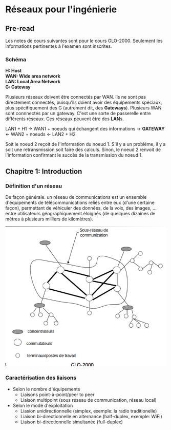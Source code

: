 # Réseaux pour l'ingénierie

## Pre-read

Les notes de cours suivantes sont pour le cours GLO-2000. Seulement les informations pertinentes à l'examen sont inscrites.

### Schéma

**H: Host**\
**WAN: Wide area network**\
**LAN: Local Area Network**\
**G: Gateway**

Plusieurs réseaux doivent être connectés par WAN. Ils ne sont pas directement connectés, puisqu'ils doient avoir des équipements spéciaux, plus spécifiquement des G (autrement dit, des **Gateways**). Plusieurs WAN sont connnectés par un gateway. C'est une sorte de passerelle entre différents réseaux. Ces réseaux peuvent être des **LAN**s.

LAN1 + H1   ->  WAN1 + noeuds qui échangent des informations -> **GATEWAY** <-  WAN2 + noeuds   <-  LAN2 + H2

Soit le noeud 2 reçoit de l'information du noeud 1. S'il y a un problème, il y a soit une retransmission soit faire des calculs. Sinon, le noeud 2 renvoit de l'information confirmant le succès de la transmission du noeud 1.

## Chapitre 1: Introduction

### Définition d'un réseau

De façon générale. un réseau de communications est un ensemble d'équipements de télécommunications reliés entre eux (d'une certaine façon), permettant de véhiculer des données, de la voix, des images, … entre utilisateurs géographiquement éloignés (de quelques dizaines de mètres à plusieurs milliers de kilomètres).

![Schéma général de réseau](/schema_general.png)

### Caractérisation des liaisons
- Selon le nombre d'équipements
    - Liaisons point-à-point/peer to peer
    - Liaison multipoint (sous réseau de communication, réseau local)
- Selon le mode d'exploitation
    - Liasion unidirectionnelle (simplex, exemple: la radio traditionelle)
    - Liaison bi-directionnelle en alternance (half-duplex, exemple: WiFi)
    - Liaison bi-directionnelle simultanée (full-duplex)
